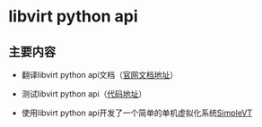 # libvirt python api

## 主要内容

* 翻译libvirt python api文档（[官网文档地址](http://libvirt.org/docs/libvirt-appdev-guide-python/en-US/html/)）

* 测试libvirt python api（[代码地址](https://github.com/dyc-it/SimpleVT/tree/master/libvirt_api_demo)）

* 使用libvirt python api开发了一个简单的单机虚拟化系统[SimpleVT](https://github.com/dyc-it/SimpleVT)

